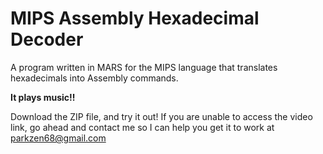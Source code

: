 # MIPS Assembly Hexadecimal Decoder

A program written in MARS for the MIPS language that translates hexadecimals into Assembly commands.

**It plays music!!**

Download the ZIP file, and try it out! If you are unable to access the video link, go ahead and contact me so I can help you get it to work at parkzen68@gmail.com

